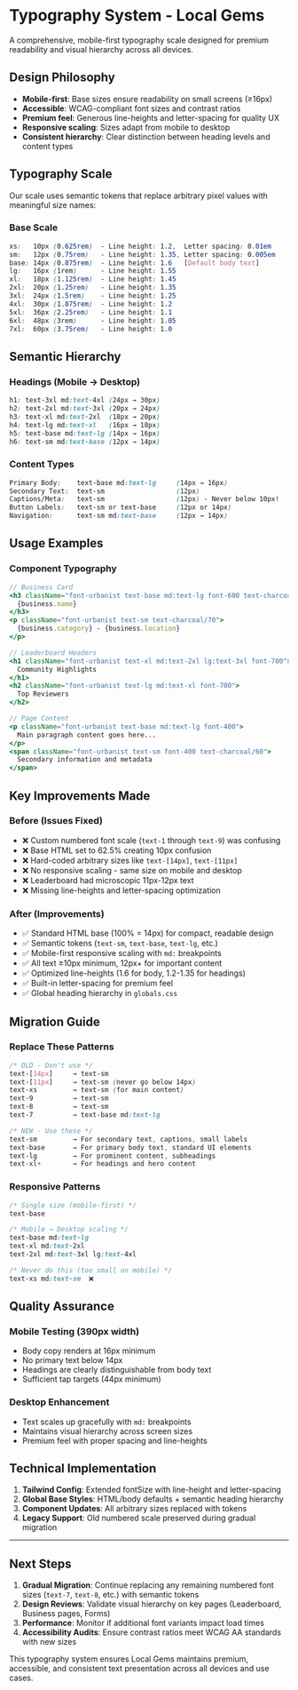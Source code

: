 # Typography System - Local Gems

A comprehensive, mobile-first typography scale designed for premium readability and visual hierarchy across all devices.

## Design Philosophy

- **Mobile-first**: Base sizes ensure readability on small screens (≥16px)
- **Accessible**: WCAG-compliant font sizes and contrast ratios
- **Premium feel**: Generous line-heights and letter-spacing for quality UX
- **Responsive scaling**: Sizes adapt from mobile to desktop
- **Consistent hierarchy**: Clear distinction between heading levels and content types

## Typography Scale

Our scale uses semantic tokens that replace arbitrary pixel values with meaningful size names:

### Base Scale
```css
xs:   10px (0.625rem)  - Line height: 1.2,  Letter spacing: 0.01em
sm:   12px (0.75rem)   - Line height: 1.35, Letter spacing: 0.005em
base: 14px (0.875rem)  - Line height: 1.6   [Default body text]
lg:   16px (1rem)      - Line height: 1.55
xl:   18px (1.125rem)  - Line height: 1.45
2xl:  20px (1.25rem)   - Line height: 1.35
3xl:  24px (1.5rem)    - Line height: 1.25
4xl:  30px (1.875rem)  - Line height: 1.2
5xl:  36px (2.25rem)   - Line height: 1.1
6xl:  48px (3rem)      - Line height: 1.05
7xl:  60px (3.75rem)   - Line height: 1.0
```

## Semantic Hierarchy

### Headings (Mobile → Desktop)
```css
h1: text-3xl md:text-4xl (24px → 30px)
h2: text-2xl md:text-3xl (20px → 24px)
h3: text-xl md:text-2xl  (18px → 20px)
h4: text-lg md:text-xl   (16px → 18px)
h5: text-base md:text-lg (14px → 16px)
h6: text-sm md:text-base (12px → 14px)
```

### Content Types
```css
Primary Body:    text-base md:text-lg     (14px → 16px)
Secondary Text:  text-sm                  (12px)
Captions/Meta:   text-sm                  (12px) - Never below 10px!
Button Labels:   text-sm or text-base     (12px or 14px)
Navigation:      text-sm md:text-base     (12px → 14px)
```

## Usage Examples

### Component Typography
```jsx
// Business Card
<h3 className="font-urbanist text-base md:text-lg font-600 text-charcoal">
  {business.name}
</h3>
<p className="font-urbanist text-sm text-charcoal/70">
  {business.category} - {business.location}
</p>

// Leaderboard Headers
<h1 className="font-urbanist text-xl md:text-2xl lg:text-3xl font-700">
  Community Highlights
</h1>
<h2 className="font-urbanist text-lg md:text-xl font-700">
  Top Reviewers
</h2>

// Page Content
<p className="font-urbanist text-base md:text-lg font-400">
  Main paragraph content goes here...
</p>
<span className="font-urbanist text-sm font-400 text-charcoal/60">
  Secondary information and metadata
</span>
```

## Key Improvements Made

### Before (Issues Fixed)
- ❌ Custom numbered font scale (`text-1` through `text-9`) was confusing
- ❌ Base HTML set to 62.5% creating 10px confusion
- ❌ Hard-coded arbitrary sizes like `text-[14px]`, `text-[11px]`
- ❌ No responsive scaling - same size on mobile and desktop
- ❌ Leaderboard had microscopic 11px-12px text
- ❌ Missing line-heights and letter-spacing optimization

### After (Improvements)
- ✅ Standard HTML base (100% = 14px) for compact, readable design
- ✅ Semantic tokens (`text-sm`, `text-base`, `text-lg`, etc.)
- ✅ Mobile-first responsive scaling with `md:` breakpoints
- ✅ All text ≥10px minimum, 12px+ for important content
- ✅ Optimized line-heights (1.6 for body, 1.2-1.35 for headings)
- ✅ Built-in letter-spacing for premium feel
- ✅ Global heading hierarchy in `globals.css`

## Migration Guide

### Replace These Patterns
```css
/* OLD - Don't use */
text-[14px]     → text-sm
text-[11px]     → text-sm (never go below 14px)
text-xs         → text-sm (for main content)
text-9          → text-sm
text-8          → text-sm
text-7          → text-base md:text-lg

/* NEW - Use these */
text-sm         → For secondary text, captions, small labels
text-base       → For primary body text, standard UI elements
text-lg         → For prominent content, subheadings
text-xl+        → For headings and hero content
```

### Responsive Patterns
```css
/* Single size (mobile-first) */
text-base

/* Mobile → Desktop scaling */
text-base md:text-lg
text-xl md:text-2xl
text-2xl md:text-3xl lg:text-4xl

/* Never do this (too small on mobile) */
text-xs md:text-sm  ❌
```

## Quality Assurance

### Mobile Testing (390px width)
- Body copy renders at 16px minimum
- No primary text below 14px
- Headings are clearly distinguishable from body text
- Sufficient tap targets (44px minimum)

### Desktop Enhancement
- Text scales up gracefully with `md:` breakpoints
- Maintains visual hierarchy across screen sizes
- Premium feel with proper spacing and line-heights

## Technical Implementation

1. **Tailwind Config**: Extended fontSize with line-height and letter-spacing
2. **Global Base Styles**: HTML/body defaults + semantic heading hierarchy
3. **Component Updates**: All arbitrary sizes replaced with tokens
4. **Legacy Support**: Old numbered scale preserved during gradual migration

---

## Next Steps

1. **Gradual Migration**: Continue replacing any remaining numbered font sizes (`text-7`, `text-8`, etc.) with semantic tokens
2. **Design Reviews**: Validate visual hierarchy on key pages (Leaderboard, Business pages, Forms)
3. **Performance**: Monitor if additional font variants impact load times
4. **Accessibility Audits**: Ensure contrast ratios meet WCAG AA standards with new sizes

This typography system ensures Local Gems maintains premium, accessible, and consistent text presentation across all devices and use cases.